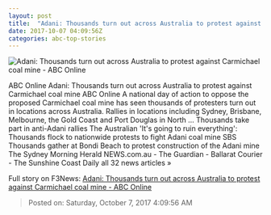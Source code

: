```yaml
---
layout: post
title:  "Adani: Thousands turn out across Australia to protest against Carmichael coal mine - ABC Online"
date: 2017-10-07 04:09:56Z
categories: abc-top-stories
---
```


![Adani: Thousands turn out across Australia to protest against Carmichael coal mine - ABC Online](http://www.abc.net.au/news/image/9026572-1x1-700x700.jpg)

ABC Online Adani: Thousands turn out across Australia to protest against Carmichael coal mine ABC Online A national day of action to oppose the proposed Carmichael coal mine has seen thousands of protesters turn out in locations across Australia. Rallies in locations including Sydney, Brisbane, Melbourne, the Gold Coast and Port Douglas in North ... Thousands take part in anti-Adani rallies The Australian 'It's going to ruin everything': Thousands flock to nationwide protests to fight Adani coal mine SBS Thousands gather at Bondi Beach to protest construction of the Adani mine The Sydney Morning Herald NEWS.com.au - The Guardian - Ballarat Courier - The Sunshine Coast Daily all 32 news articles »


Full story on F3News: [Adani: Thousands turn out across Australia to protest against Carmichael coal mine - ABC Online](http://www.f3nws.com/n/dBsn2E)

> Posted on: Saturday, October 7, 2017 4:09:56 AM
